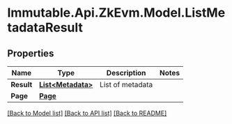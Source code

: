 # Immutable.Api.ZkEvm.Model.ListMetadataResult

## Properties

Name | Type | Description | Notes
------------ | ------------- | ------------- | -------------
**Result** | [**List&lt;Metadata&gt;**](Metadata.md) | List of metadata | 
**Page** | [**Page**](Page.md) |  | 

[[Back to Model list]](../README.md#documentation-for-models) [[Back to API list]](../README.md#documentation-for-api-endpoints) [[Back to README]](../README.md)

